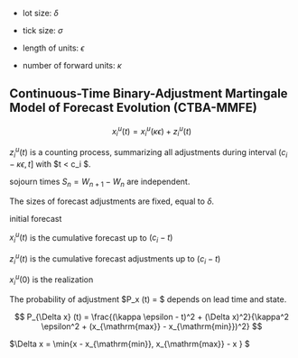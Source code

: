 
- lot size: $\delta$
- tick size: $\sigma$

- length of units: $\epsilon$
- number of forward units: $\kappa$

## Continuous-Time Binary-Adjustment Martingale Model of Forecast Evolution (CTBA-MMFE)

$$
x^u_i(t) = x^u_i (\kappa \epsilon) + z^u_i(t)
$$

$z^u_i(t)$ is a counting process, summarizing all adjustments during interval $(c_i - \kappa \epsilon, t]$ with $t < c_i $.

sojourn times $S_{n} = W_{n+1} - W_{n}$ are independent.

The sizes of forecast adjustments are fixed, equal to $\delta$.

initial forecast

$x^u_i(t)$ is the cumulative forecast up to $(c_i - t)$

$z^u_i(t)$ is the cumulative forecast adjustments up to $(c_i - t)$

$x^u_i(0)$ is the realization

The probability of adjustment $P_x (t) = $ depends on lead time and state.

$$
P_{\Delta x} (t) = \frac{(\kappa \epsilon - t)^2 + (\Delta x)^2}{\kappa^2 \epsilon^2 + (x_{\mathrm{max}} - x_{\mathrm{min}})^2}
$$

$\Delta x = \min\{x - x_{\mathrm{min}}, x_{\mathrm{max}} - x \} $
